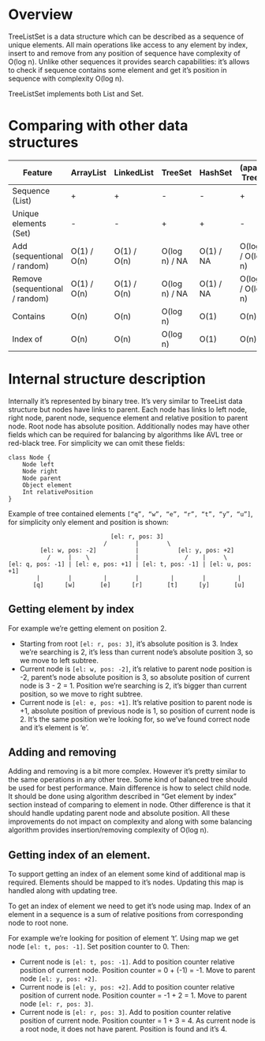 # Overview

TreeListSet is a data structure which can be described as a sequence of unique elements. 
All main operations like access to any element by index, insert to and remove from 
any position of sequence have complexity of O(log n). Unlike other sequences it provides 
search capabilities: it’s allows to check if sequence contains some element and get it’s 
position in sequence with complexity O(log n).

TreeListSet implements both List and Set.

# Comparing with other data structures

Feature | ArrayList | LinkedList | TreeSet | HashSet | (apache) TreeList | TreeListSet
--- | --- | --- | --- | --- | --- | ---
Sequence (List) | + | + | - | - | + | +
Unique elements (Set) | - | - | + | + | - | +
Add (sequentional / random) | O(1) / O(n) | O(1) / O(n) | O(log n) / NA | O(1) / NA | O(log n) / O(log n) | O(log n) / O(log n)
Remove (sequentional / random) | O(1) / O(n) | O(1) / O(n) | O(log n) / NA | O(1) / NA | O(log n) / O(log n) | O(log n) / O(log n)
Contains | O(n) | O(n) | O(log n) | O(1) | O(n) | O(1) or O(log n)
Index of | O(n) | O(n) | O(log n) | O(1) | O(n) | O(log n)

# Internal structure description

Internally it’s represented by binary tree. It’s very similar to TreeList data structure 
but nodes have links to parent. Each node has links lo left node, right node, parent node,
sequence element and relative position to parent node. Root node has absolute position. 
Additionally nodes may have other fields which can be required for balancing by algorithms 
like AVL tree or red-black tree. For simplicity we can omit these fields:
```
class Node {
    Node left
    Node right
    Node parent
    Object element
    Int relativePosition
}
```
Example of tree contained elements `[“q”, “w”, “e”, “r”, “t”, “y”, “u”]`, for simplicity 
only element and position is shown:
```
                             [el: r, pos: 3]
                           /        |        \
         [el: w, pos: -2]           |           [el: y, pos: +2]
           /     |    \             |             /    |     \
[el: q, pos: -1] | [el: e, pos: +1] | [el: t, pos: -1] | [el: u, pos: +1]
        |        |         |        |         |        |         |
       [q]      [w]       [e]      [r]       [t]      [y]       [u]
```

## Getting element by index
For example we’re getting element on position 2.
* Starting from root `[el: r, pos: 3]`, it’s absolute position is 3. Index we’re searching 
is 2, it’s less than current node’s absolute position 3, so we move to left subtree.
* Current node is `[el: w, pos: -2]`, it’s relative to parent node position is -2, parent’s 
node absolute position is 3, so absolute position of current node is 3 - 2 = 1. Position 
we’re searching is 2, it’s bigger than current position, so we move to right subtree.
* Current node is `[el: e, pos: +1]`. It’s relative position to parent node is +1, absolute 
position of previous node is 1, so position of current node is 2. It’s the same position 
we’re looking for, so we’ve found correct node and it’s element is ‘e’.

## Adding and removing
Adding and removing is a bit more complex. However it’s pretty similar to the same 
operations in any other tree. Some kind of balanced tree should be used for best performance. 
Main difference is how to select child node. It should be done using algorithm described in 
“Get element by index” section instead of comparing to element in node. Other difference is 
that it should handle updating parent node and absolute position. All these improvements 
do not impact on complexity and along with some balancing algorithm provides 
insertion/removing complexity of O(log n).

## Getting index of an element.
To support getting an index of an element some kind of additional map is required. Elements 
should be mapped to it’s nodes. Updating this map is handled along with updating tree.

To get an index of element we need to get it’s node using map. Index of an element in 
a sequence is a sum of relative positions from corresponding node to root none.

For example we’re looking for position of element ‘t’. Using map we get node 
`[el: t, pos: -1]`. Set position counter to 0. Then:
* Current node is `[el: t, pos: -1]`. Add to position counter relative position of 
current node. Position counter = 0 + (-1) = -1. Move to parent node `[el: y, pos: +2]`.
* Current node is `[el: y, pos: +2]`. Add to position counter relative position of 
current node. Position counter = -1 + 2 = 1. Move to parent node `[el: r, pos: 3]`.
* Current node is `[el: r, pos: 3]`. Add to position counter relative position of 
current node. Position counter = 1 + 3 = 4. As current node is a root node, it does not 
have parent. Position is found and it’s 4.
